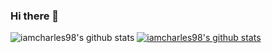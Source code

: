 ### Hi there 👋



![iamcharles98's github stats](https://github-readme-stats.vercel.app/api?username=iamcharles98&show_icons=true)
[![iamcharles98's github stats](https://github-readme-stats.vercel.app/api/top-langs/?username=iamcharles98&show_icons=true&hide_border=true&title_color=004386&icon_color=004386&layout=compact)](https://github.com/iamcharles98)
<!--
**iamcharles98/iamcharles98** is a ✨ _special_ ✨ repository because its `README.md` (this file) appears on your GitHub profile.

Here are some ideas to get you started:

- 🔭 I’m currently working on ...
- 🌱 I’m currently learning ...
- 👯 I’m looking to collaborate on ...
- 🤔 I’m looking for help with ...
- 💬 Ask me about ...
- 📫 How to reach me: ...
- 😄 Pronouns: ...
- ⚡ Fun fact: ...
-->
